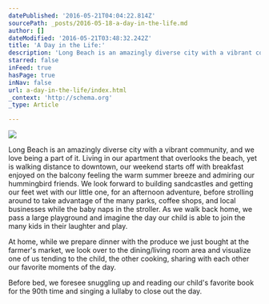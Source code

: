 ```yaml
---
datePublished: '2016-05-21T04:04:22.814Z'
sourcePath: _posts/2016-05-18-a-day-in-the-life.md
author: []
dateModified: '2016-05-21T03:48:32.242Z'
title: 'A Day in the Life:'
description: 'Long Beach is an amazingly diverse city with a vibrant community, and we love being a part of it. Living in our apartment that overlooks the beach, yet is walking distance to downtown, our weekend starts off with breakfast enjoyed on the balcony feeling the warm summer breeze and admiring our hummingbird friends. We look forward to building sandcastles and getting our feet wet with our little one, for an afternoon adventure, before strolling around to take advantage of the many parks, coffee shops, and local businesses while the baby naps in the stroller. As we walk back home, we pass a large playground and imagine the day our child is able to join the many kids in their laughter and play.'
starred: false
inFeed: true
hasPage: true
inNav: false
url: a-day-in-the-life/index.html
_context: 'http://schema.org'
_type: Article

---
```

![](https://the-grid-user-content.s3-us-west-2.amazonaws.com/4a78edd1-00c4-4364-bdc5-d6470e71a239.jpg)

Long Beach is an amazingly diverse city with a vibrant community, and we love being a part of it. Living in our apartment that overlooks the beach, yet is walking distance to downtown, our weekend starts off with breakfast enjoyed on the balcony feeling the warm summer breeze and admiring our hummingbird friends. We look forward to building sandcastles and getting our feet wet with our little one, for an afternoon adventure, before strolling around to take advantage of the many parks, coffee shops, and local businesses while the baby naps in the stroller. As we walk back home, we pass a large playground and imagine the day our child is able to join the many kids in their laughter and play.

At home, while we prepare dinner with the produce we just bought at the farmer's market, we look over to the dining/living room area and visualize one of us tending to the child, the other cooking, sharing with each other our favorite moments of the day.

Before bed, we foresee snuggling up and reading our child's favorite book for the 90th time and singing a lullaby to close out the day.